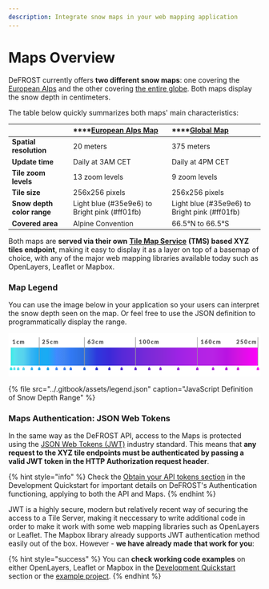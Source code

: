 ```yaml
---
description: Integrate snow maps in your web mapping application
---
```


# Maps Overview

DeFROST currently offers **two different snow maps**: one covering the [European Alps](european-alps-map.md) and the other  covering [the entire globe](global-map.md). Both maps display the snow depth in centimeters.

The table below quickly summarizes both maps' main characteristics:

|  | \*\*\*\*[**European Alps Map**](european-alps-map.md) | \*\*\*\*[**Global Map**](global-map.md) |
| :--- | :--- | :--- |
| **Spatial resolution** | 20 meters | 375 meters |
| **Update time** | Daily at 3AM CET | Daily at 4PM CET |
| **Tile zoom levels** | 13 zoom levels | 9 zoom levels |
| **Tile size** | 256x256 pixels | 256x256 pixels |
| **Snow depth color range** | Light blue \(\#35e9e6\) to Bright pink \(\#ff01fb\) | Light blue \(\#35e9e6\) to Bright pink \(\#ff01fb\) |
| **Covered area** | Alpine Convention | 66.5°N to 66.5°S |

Both maps are **served via their own** [**Tile Map Service**](https://wiki.openstreetmap.org/wiki/Slippy_map_tilenames) **\(TMS\) based XYZ tiles endpoint**, making it easy to display it as a layer on top of a basemap of choice, with any of the major web mapping libraries available today such as OpenLayers, Leaflet or Mapbox. 

### Map Legend

You can use the image below in your application so your users can interpret the snow depth seen on the map. Or feel free to use the JSON definition to programmatically display the range.

![](../.gitbook/assets/depth-scale.png)

{% file src="../.gitbook/assets/legend.json" caption="JavaScript Definition of Snow Depth Range" %}

### Maps Authentication: JSON Web Tokens

In the same way as the DeFROST API, access to the Maps is protected using the [JSON Web Tokens \(JWT\)](https://jwt.io/) industry standard. This means that **any request to the XYZ tile endpoints must be authenticated by passing a valid JWT token in the HTTP Authorization request header**.

{% hint style="info" %}
Check the [Obtain your API tokens section](../introduction/development-quickstart.md#step-1-obtain-your-api-tokens) in the Development Quickstart for important details on DeFROST's Authentication functioning, applying to both the API and Maps.
{% endhint %}

JWT is a highly secure, modern but relatively recent way of securing the access to a Tile Server, making it neccessary to write additional code in order to make it work with some web mapping libraries such as OpenLayers or Leaflet. The Mapbox library already supports JWT authentication method easily out of the box. However - **we have already made that work for you**:

{% hint style="success" %}
You can **check working code examples** on either OpenLayers, Leaflet or Mapbox in the [Development Quickstart](../introduction/development-quickstart.md) section or the [example project](https://github.com/wegaw/defrost-examples).
{% endhint %}

